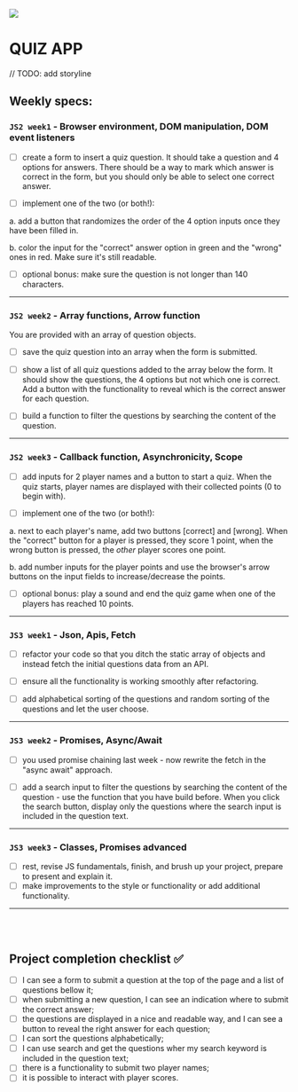 ![](https://media.giphy.com/media/y1JYvLe9fFfpK/giphy.gif)

# QUIZ APP

// TODO: add storyline

## Weekly specs:

### `JS2 week1` - Browser environment, DOM manipulation, DOM event listeners

- [ ] create a form to insert a quiz question. It should take a question and 4 options for answers. There should be a way to mark which answer is correct in the form, but you should only be able to select one correct answer.

- [ ] implement one of the two (or both!):

a. add a button that randomizes the order of the 4 option inputs once they have been filled in.

b. color the input for the "correct" answer option in green and the "wrong" ones in red. Make sure it's still readable.

- [ ] optional bonus: make sure the question is not longer than 140 characters.

---

### `JS2 week2` - Array functions, Arrow function

You are provided with an array of question objects.

- [ ] save the quiz question into an array when the form is submitted.

- [ ] show a list of all quiz questions added to the array below the form. It should show the questions, the 4 options but not which one is correct. Add a button with the functionality to reveal which is the correct answer for each question.

- [ ] build a function to filter the questions by searching the content of the question.

---

### `JS2 week3` - Callback function, Asynchronicity, Scope

- [ ] add inputs for 2 player names and a button to start a quiz. When the quiz starts, player names are displayed with their collected points (0 to begin with).

- [ ] implement one of the two (or both!):

a. next to each player's name, add two buttons [correct] and [wrong]. When the "correct" button for a player is pressed, they score 1 point, when the wrong button is pressed, the _other_ player scores one point.

b. add number inputs for the player points and use the browser's arrow buttons on the input fields to increase/decrease the points.

- [ ] optional bonus: play a sound and end the quiz game when one of the players has reached 10 points.

---

### `JS3 week1` - Json, Apis, Fetch

- [ ] refactor your code so that you ditch the static array of objects and instead fetch the initial questions data from an API.

- [ ] ensure all the functionality is working smoothly after refactoring.

- [ ] add alphabetical sorting of the questions and random sorting of the questions and let the user choose.

---

### `JS3 week2` - Promises, Async/Await

- [ ] you used promise chaining last week - now rewrite the fetch in the "async await" approach.

- [ ] add a search input to filter the questions by searching the content of the question - use the function that you have build before. When you click the search button, display only the questions where the search input is included in the question text.

---

### `JS3 week3` - Classes, Promises advanced

- [ ] rest, revise JS fundamentals, finish, and brush up your project, prepare to present and explain it.
- [ ] make improvements to the style or functionality or add additional functionality.

---

<br/>
<br/>

## Project completion checklist ✅

- [ ] I can see a form to submit a question at the top of the page and a list of questions bellow it;
- [ ] when submitting a new question, I can see an indication where to submit the correct answer;
- [ ] the questions are displayed in a nice and readable way, and I can see a button to reveal the right answer for each question;
- [ ] I can sort the questions alphabetically;
- [ ] I can use search and get the questions wher my search keyword is included in the question text;
- [ ] there is a functionality to submit two player names;
- [ ] it is possible to interact with player scores.

